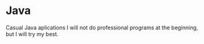 # Java
Casual Java aplications
I will not do professional programs at the beginning, but I will try my best.
